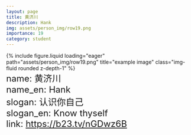 ```yaml
---
layout: page
title: 黄济川
description: Hank
img: assets/person_img/row19.png
importance: 19
category: student
---
```


<div class="row justify-content-center">
    <div class="col-4 mt-3 mt-md-0">
        {% include figure.liquid loading="eager" path="assets/person_img/row19.png" title="example image" class="img-fluid rounded z-depth-1" %}
    </div>
</div>

<font size="5">
    name: 黄济川<br>
    name_en: Hank<br>
    slogan: 认识你自己<br>
    slogan_en: Know thyself<br>
    link: <a href="https://b23.tv/nGDwz6B">https://b23.tv/nGDwz6B</a><br>
</font>
